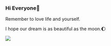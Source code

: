 ### Hi Everyone👋

Remember to love life and yourself.

I hope our dream is as beautiful as the moon.:waxing_gibbous_moon:

![](https://github-readme-stats.vercel.app/api?username=lance520yuan&theme=dark)
